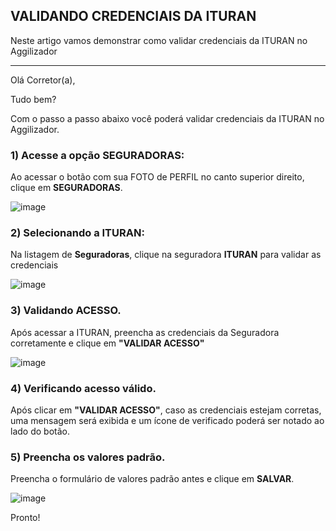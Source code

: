 ## VALIDANDO CREDENCIAIS DA ITURAN
Neste artigo vamos demonstrar como validar credenciais da ITURAN no Aggilizador

---

Olá Corretor(a),

Tudo bem?

Com o passo a passo abaixo você poderá validar credenciais da ITURAN no Aggilizador.

### 1) Acesse a opção SEGURADORAS:

Ao acessar o botão com sua FOTO de PERFIL no canto superior direito, clique em **SEGURADORAS**.

![image](https://conversu-partner-assets.s3.sa-east-1.amazonaws.com/agger/wiki/seguradoras/validando-credenciais/c220eb72-5169-48ab-b4df-330f11a099aa.png)

### 2) Selecionando a ITURAN:

Na listagem de **Seguradoras**, clique na seguradora **ITURAN** para validar as credenciais

![image](https://github.com/user-attachments/assets/5bbf691a-1385-4aba-8cca-0f969bf66437)

### 3) Validando ACESSO.

Após acessar a ITURAN, preencha as credenciais da Seguradora corretamente e clique em **"VALIDAR ACESSO"**

![image](https://github.com/user-attachments/assets/c13f9100-1d6b-4916-b0b9-9266d7f0b9c8)

### 4) Verificando acesso válido.

Após clicar em **"VALIDAR ACESSO"**, caso as credenciais estejam corretas, uma mensagem será exibida e um ícone de verificado poderá ser notado ao lado do botão.

### 5) Preencha os valores padrão.

Preencha o formulário de valores padrão antes e clique em **SALVAR**.

![image](https://github.com/user-attachments/assets/85bd8c69-de18-4748-bdfa-25c6437d3bad)

Pronto!
